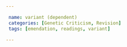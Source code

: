 ```yaml
---

 name: variant (dependent)
 categories: [Genetic Criticism, Revision]
 tags: [emendation, readings, variant]

---
```

